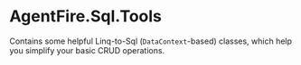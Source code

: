 # AgentFire.Sql.Tools

Contains some helpful Linq-to-Sql (`DataContext`-based) classes, which help you simplify your basic CRUD operations.
